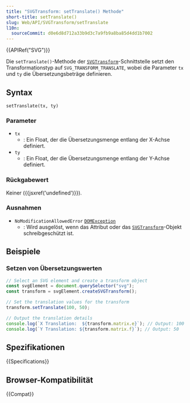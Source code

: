 ```yaml
---
title: "SVGTransform: setTranslate() Methode"
short-title: setTranslate()
slug: Web/API/SVGTransform/setTranslate
l10n:
  sourceCommit: d0e6d8d712a33b9d3c7a9fb9a8ba85d4dd1b7002
---
```


{{APIRef("SVG")}}

Die `setTranslate()`-Methode der [`SVGTransform`](/de/docs/Web/API/SVGTransform)-Schnittstelle setzt den Transformationstyp auf `SVG_TRANSFORM_TRANSLATE`, wobei die Parameter `tx` und `ty` die Übersetzungsbeträge definieren.

## Syntax

```js-nolint
setTranslate(tx, ty)
```

### Parameter

- `tx`
  - : Ein Float, der die Übersetzungsmenge entlang der X-Achse definiert.
- `ty`
  - : Ein Float, der die Übersetzungsmenge entlang der Y-Achse definiert.

### Rückgabewert

Keiner ({{jsxref('undefined')}}).

### Ausnahmen

- `NoModificationAllowedError` [`DOMException`](/de/docs/Web/API/DOMException)
  - : Wird ausgelöst, wenn das Attribut oder das [`SVGTransform`](/de/docs/Web/API/SVGTransform)-Objekt schreibgeschützt ist.

## Beispiele

### Setzen von Übersetzungswerten

```js
// Select an SVG element and create a transform object
const svgElement = document.querySelector("svg");
const transform = svgElement.createSVGTransform();

// Set the translation values for the transform
transform.setTranslate(100, 50);

// Output the translation details
console.log(`X Translation:  ${transform.matrix.e}`); // Output: 100
console.log(`Y Translation: ${transform.matrix.f}`); // Output: 50
```

## Spezifikationen

{{Specifications}}

## Browser-Kompatibilität

{{Compat}}
